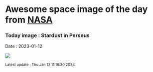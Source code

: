 
# Awesome space image of the day from [NASA](https://api.nasa.gov/)

### Today image : Stardust in Perseus
Date : 2023-01-12

![](https://apod.nasa.gov/apod/image/2301/ic348-ngc1333_1024.jpg)

<small>Latest update : Thu Jan 12 11:16:30 2023</small>
        